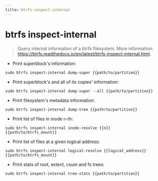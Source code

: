 ```yaml
---
title: btrfs-inspect-internal
---
```

# btrfs inspect-internal

> Query internal information of a btrfs filesystem.
> More information: <https://btrfs.readthedocs.io/en/latest/btrfs-inspect-internal.html>.

- Print superblock's information:

`sudo btrfs inspect-internal dump-super {{path/to/partition}}`

- Print superblock's and all of its copies' information:

`sudo btrfs inspect-internal dump-super --all {{path/to/partition}}`

- Print filesystem's metadata information:

`sudo btrfs inspect-internal dump-tree {{path/to/partition}}`

- Print list of files in inode `n`-th:

`sudo btrfs inspect-internal inode-resolve {{n}} {{path/to/btrfs_mount}}`

- Print list of files at a given logical address:

`sudo btrfs inspect-internal logical-resolve {{logical_address}} {{path/to/btrfs_mount}}`

- Print stats of root, extent, csum and fs trees:

`sudo btrfs inspect-internal tree-stats {{path/to/partition}}`
